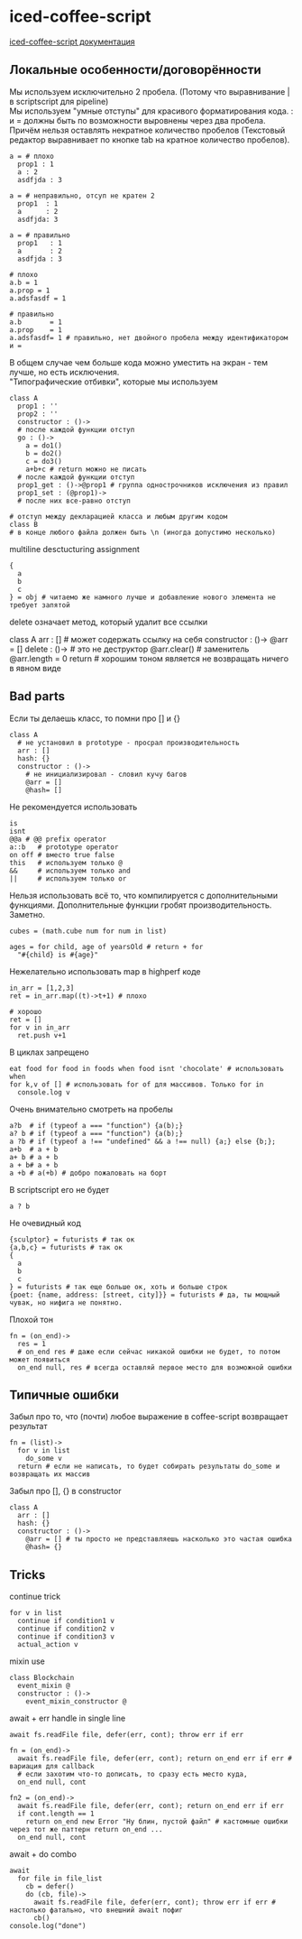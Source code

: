# iced-coffee-script
[iced-coffee-script документация](http://maxtaco.github.io/coffee-script/)  
## Локальные особенности/договорённости
Мы используем исключительно 2 пробела. (Потому что выравнивание | в scriptscript для pipeline)  
Мы используем "умные отступы" для красивого форматирования кода. : и = должны быть по возможности выровнены через два пробела. Причём нельзя оставлять некратное количество пробелов (Текстовый редактор выравнивает по кнопке tab на кратное количество пробелов).

    a = # плохо
      prop1 : 1
      a : 2
      asdfjda : 3
      
    a = # неправильно, отсуп не кратен 2
      prop1  : 1
      a      : 2
      asdfjda: 3
      
    a = # правильно
      prop1   : 1
      a       : 2
      asdfjda : 3
    
    # плохо
    a.b = 1
    a.prop = 1
    a.adsfasdf = 1
    
    # правильно
    a.b       = 1
    a.prop    = 1
    a.adsfasdf= 1 # правильно, нет двойного пробела между идентификатором и =

В общем случае чем больше кода можно уместить на экран - тем лучше, но есть исключения.  
"Типографические отбивки", которые мы используем

    class A
      prop1 : ''
      prop2 : ''
      constructor : ()->
      # после каждой функции отступ
      go : ()->
        a = do1()
        b = do2()
        c = do3()
        a+b+c # return можно не писать
      # после каждой функции отступ
      prop1_get : ()->@prop1 # группа однострочников исключения из правил
      prop1_set : (@prop1)->
      # после них все-равно отступ
      
    # отступ между декларацией класса и любым другим кодом
    class B
    # в конце любого файла должен быть \n (иногда допустимо несколько)

multiline desctucturing assignment

    {
      a
      b
      c
    } = obj # читаемо же намного лучше и добавление нового элемента не требует запятой

delete означает метод, который удалит все ссылки

   class A
     arr : [] # может содержать ссылку на себя
     constructor : ()->
       @arr = []
     delete : ()-> # это не деструктор
       @arr.clear() # заменитель @arr.length = 0
       return # хорошим тоном является не возвращать ничего в явном виде

## Bad parts
Если ты делаешь класс, то помни про [] и {}

    class A
      # не установил в prototype - просрал производительность
      arr : []
      hash: {}
      constructor : ()->
        # не инициализировал - словил кучу багов
        @arr = []
        @hash= []

Не рекомендуется использовать

    is
    isnt
    @@a # @@ prefix operator
    a::b   # prototype operator
    on off # вместо true false
    this   # используем только @
    &&     # используем только and
    ||     # используем только or

Нельзя использовать всё то, что компилируется с дополнительными функциями. Дополнительные функции гробят производительность. Заметно. 

    cubes = (math.cube num for num in list)
    
    ages = for child, age of yearsOld # return + for 
      "#{child} is #{age}"

Нежелательно использовать map в highperf коде

    in_arr = [1,2,3]
    ret = in_arr.map((t)->t+1) # плохо
    
    # хорошо
    ret = []
    for v in in_arr
      ret.push v+1

В циклах запрещено

    eat food for food in foods when food isnt 'chocolate' # использовать when
    for k,v of [] # использовать for of для массивов. Только for in
      console.log v

Очень внимательно смотреть на пробелы

    a?b  # if (typeof a === "function") {a(b);}
    a? b # if (typeof a === "function") {a(b);}
    a ?b # if (typeof a !== "undefined" && a !== null) {a;} else {b;};
    a+b  # a + b
    a+ b # a + b
    a + b# a + b
    a +b # a(+b) # добро пожаловать на борт

В scriptscript его не будет

    a ? b

Не очевидный код

    {sculptor} = futurists # так ок
    {a,b,c} = futurists # так ок
    {
      a
      b
      c
    } = futurists # так еще больше ок, хоть и больше строк
    {poet: {name, address: [street, city]}} = futurists # да, ты мощный чувак, но нифига не понятно.

Плохой тон

    fn = (on_end)->
      res = 1
      # on_end res # даже если сейчас никакой ошибки не будет, то потом может появиться
      on_end null, res # всегда оставляй первое место для возможной ошибки

## Типичные ошибки
Забыл про то, что (почти) любое выражение в coffee-script возвращает результат

    fn = (list)->
      for v in list
        do_some v
      return # если не написать, то будет собирать результаты do_some и возвращать их массив

Забыл про [], {} в constructor

    class A
      arr : []
      hash: {}
      constructor : ()->
        @arr = [] # ты просто не представляешь насколько это частая ошибка
        @hash= {}

## Tricks
continue trick

    for v in list
      continue if condition1 v
      continue if condition2 v
      continue if condition3 v
      actual_action v

mixin use

    class Blockchain
      event_mixin @
      constructor : ()->
        event_mixin_constructor @

await + err handle in single line

    await fs.readFile file, defer(err, cont); throw err if err
    
    fn = (on_end)->
      await fs.readFile file, defer(err, cont); return on_end err if err # вариация для callback
      # если захотим что-то дописать, то сразу есть место куда, 
      on_end null, cont
    
    fn2 = (on_end)->
      await fs.readFile file, defer(err, cont); return on_end err if err
      if cont.length == 1
        return on_end new Error "Ну блин, пустой файл" # кастомные ошибки через тот же паттерн return on_end ...
      on_end null, cont

await + do combo

    await
      for file in file_list
        cb = defer()
        do (cb, file)->
          await fs.readFile file, defer(err, cont); throw err if err # настолько фатально, что внешний await пофиг
          cb()
    console.log("done")
